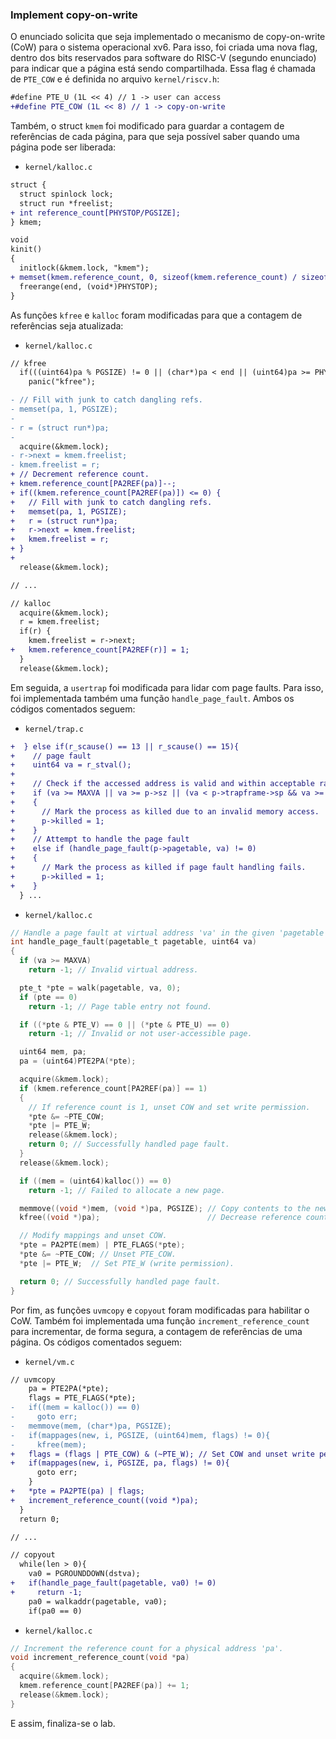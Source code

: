 ### Implement copy-on-write

O enunciado solicita que seja implementado o mecanismo de copy-on-write (CoW) para o sistema operacional xv6. Para isso, foi criada uma nova flag, dentro dos bits reservados para software do RISC-V (segundo enunciado) para indicar que a página está sendo compartilhada. Essa flag é chamada de `PTE_COW` e é definida no arquivo `kernel/riscv.h`:

```diff
#define PTE_U (1L << 4) // 1 -> user can access
+#define PTE_COW (1L << 8) // 1 -> copy-on-write
```

Também, o struct `kmem` foi modificado para guardar a contagem de referências de cada página, para que seja possível saber quando uma página pode ser liberada:

- `kernel/kalloc.c`

```diff
struct {
  struct spinlock lock;
  struct run *freelist;
+ int reference_count[PHYSTOP/PGSIZE];
} kmem;

void
kinit()
{
  initlock(&kmem.lock, "kmem");
+ memset(kmem.reference_count, 0, sizeof(kmem.reference_count) / sizeof(int));
  freerange(end, (void*)PHYSTOP);
}
```

As funções `kfree` e `kalloc` foram modificadas para que a contagem de referências seja atualizada:

- `kernel/kalloc.c`

```diff
// kfree
  if(((uint64)pa % PGSIZE) != 0 || (char*)pa < end || (uint64)pa >= PHYSTOP)
    panic("kfree");

- // Fill with junk to catch dangling refs.
- memset(pa, 1, PGSIZE);
-
- r = (struct run*)pa;
-
  acquire(&kmem.lock);
- r->next = kmem.freelist;
- kmem.freelist = r;
+ // Decrement reference count.
+ kmem.reference_count[PA2REF(pa)]--;
+ if((kmem.reference_count[PA2REF(pa)]) <= 0) {
+   // Fill with junk to catch dangling refs.
+   memset(pa, 1, PGSIZE);
+   r = (struct run*)pa;
+   r->next = kmem.freelist;
+   kmem.freelist = r;
+ }
+
  release(&kmem.lock);

// ...

// kalloc
  acquire(&kmem.lock);
  r = kmem.freelist;
  if(r) {
    kmem.freelist = r->next;
+   kmem.reference_count[PA2REF(r)] = 1;
  }
  release(&kmem.lock);
```

Em seguida, a `usertrap` foi modificada para lidar com page faults. Para isso, foi implementada também uma função `handle_page_fault`. Ambos os códigos comentados seguem:

- `kernel/trap.c`

```diff
+  } else if(r_scause() == 13 || r_scause() == 15){
+    // page fault
+    uint64 va = r_stval();
+
+    // Check if the accessed address is valid and within acceptable ranges.
+    if (va >= MAXVA || va >= p->sz || (va < p->trapframe->sp && va >= PGROUNDDOWN(p->trapframe->sp) - PGSIZE))
+    {
+      // Mark the process as killed due to an invalid memory access.
+      p->killed = 1;
+    }
+    // Attempt to handle the page fault
+    else if (handle_page_fault(p->pagetable, va) != 0)
+    {
+      // Mark the process as killed if page fault handling fails.
+      p->killed = 1;
+    }
  } ...
```

- `kernel/kalloc.c`

```c
// Handle a page fault at virtual address 'va' in the given 'pagetable'.
int handle_page_fault(pagetable_t pagetable, uint64 va)
{
  if (va >= MAXVA)
    return -1; // Invalid virtual address.

  pte_t *pte = walk(pagetable, va, 0);
  if (pte == 0)
    return -1; // Page table entry not found.

  if ((*pte & PTE_V) == 0 || (*pte & PTE_U) == 0)
    return -1; // Invalid or not user-accessible page.

  uint64 mem, pa;
  pa = (uint64)PTE2PA(*pte);

  acquire(&kmem.lock);
  if (kmem.reference_count[PA2REF(pa)] == 1)
  {
    // If reference count is 1, unset COW and set write permission.
    *pte &= ~PTE_COW;
    *pte |= PTE_W;
    release(&kmem.lock);
    return 0; // Successfully handled page fault.
  }
  release(&kmem.lock);

  if ((mem = (uint64)kalloc()) == 0)
    return -1; // Failed to allocate a new page.

  memmove((void *)mem, (void *)pa, PGSIZE); // Copy contents to the new page.
  kfree((void *)pa);                        // Decrease reference count and free 'pa' if necessary.

  // Modify mappings and unset COW.
  *pte = PA2PTE(mem) | PTE_FLAGS(*pte);
  *pte &= ~PTE_COW; // Unset PTE_COW.
  *pte |= PTE_W;  // Set PTE_W (write permission).

  return 0; // Successfully handled page fault.
}
```

Por fim, as funções `uvmcopy` e `copyout` foram modificadas para habilitar o CoW. Também foi implementada uma função `increment_reference_count` para incrementar, de forma segura, a contagem de referências de uma página. Os códigos comentados seguem:

- `kernel/vm.c`

```diff
// uvmcopy
    pa = PTE2PA(*pte);
    flags = PTE_FLAGS(*pte);
-   if((mem = kalloc()) == 0)
-     goto err;
-   memmove(mem, (char*)pa, PGSIZE);
-   if(mappages(new, i, PGSIZE, (uint64)mem, flags) != 0){
-     kfree(mem);
+   flags = (flags | PTE_COW) & (~PTE_W); // Set COW and unset write permission.
+   if(mappages(new, i, PGSIZE, pa, flags) != 0){
      goto err;
    }
+   *pte = PA2PTE(pa) | flags;
+   increment_reference_count((void *)pa);
  }
  return 0;

// ...

// copyout
  while(len > 0){
    va0 = PGROUNDDOWN(dstva);
+   if(handle_page_fault(pagetable, va0) != 0)
+     return -1;
    pa0 = walkaddr(pagetable, va0);
    if(pa0 == 0)
```

- `kernel/kalloc.c`

```c
// Increment the reference count for a physical address 'pa'.
void increment_reference_count(void *pa)
{
  acquire(&kmem.lock);
  kmem.reference_count[PA2REF(pa)] += 1;
  release(&kmem.lock);
}
```

E assim, finaliza-se o lab.